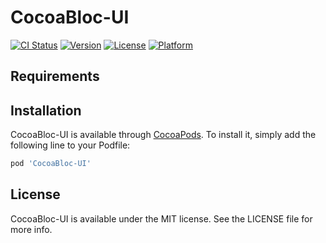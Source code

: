# CocoaBloc-UI

[![CI Status](http://img.shields.io/travis/stagebloc/CocoaBloc-UI.svg?style=flat)](https://travis-ci.org/stagebloc/CocoaBloc-UI)
[![Version](https://img.shields.io/cocoapods/v/CocoaBloc-UI.svg?style=flat)](http://cocoapods.org/pods/CocoaBloc-UI)
[![License](https://img.shields.io/cocoapods/l/CocoaBloc-UI.svg?style=flat)](http://cocoapods.org/pods/CocoaBloc-UI)
[![Platform](https://img.shields.io/cocoapods/p/CocoaBloc-UI.svg?style=flat)](http://cocoapods.org/pods/CocoaBloc-UI)

## Requirements

## Installation

CocoaBloc-UI is available through [CocoaPods](http://cocoapods.org). To install
it, simply add the following line to your Podfile:

```ruby
pod 'CocoaBloc-UI'
```

## License

CocoaBloc-UI is available under the MIT license. See the LICENSE file for more info.
